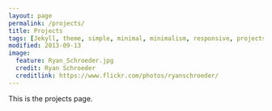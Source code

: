 ```yaml
---
layout: page
permalink: /projects/
title: Projects
tags: [Jekyll, theme, simple, minimal, minimalism, responsive, projects]
modified: 2013-09-13
image:
  feature: Ryan_Schroeder.jpg
  credit: Ryan Schroeder
  creditlink: https://www.flickr.com/photos/ryanschroeder/
---
```


This is the projects page.
